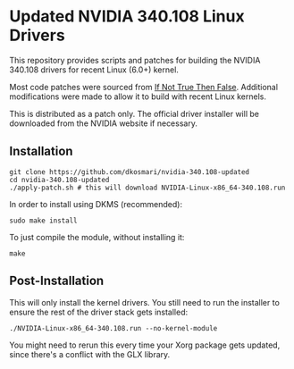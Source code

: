 Updated NVIDIA 340.108 Linux Drivers
====================================

This repository provides scripts and patches for building the NVIDIA 340.108 drivers for
recent Linux (6.0+) kernel.

Most code patches were sourced from [If Not True Then
False](http://www.if-not-true-then-false.com). Additional modifications were made to allow
it to build with recent Linux kernels.

This is distributed as a patch only. The official driver installer will be downloaded from
the NVIDIA website if necessary.


Installation
------------

    git clone https://github.com/dkosmari/nvidia-340.108-updated
    cd nvidia-340.108-updated
    ./apply-patch.sh # this will download NVIDIA-Linux-x86_64-340.108.run

In order to install using DKMS (recommended):

    sudo make install

To just compile the module, without installing it:

    make


Post-Installation
-----------------

This will only install the kernel drivers. You still need to run the installer to ensure
the rest of the driver stack gets installed:

    ./NVIDIA-Linux-x86_64-340.108.run --no-kernel-module

You might need to rerun this every time your Xorg package gets updated, since there's a
conflict with the GLX library.
